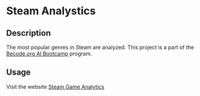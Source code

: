 # Steam Analystics

## Description
The most popular genres in Steam are analyzed.
This project is a part of the [Becode.org AI Bootcamp](https://becode.org/learn/ai-bootcamp/) program.
 
## Usage
Visit the website [Steam Game Analytics](https://steam-game-analytics.herokuapp.com/)